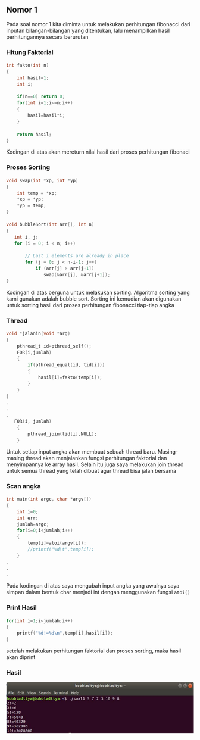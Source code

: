 ## Nomor 1

Pada soal nomor 1 kita diminta untuk melakukan perhitungan fibonacci dari inputan bilangan-bilangan yang ditentukan, lalu menampilkan hasil perhitungannya secara berurutan

### Hitung Faktorial
```c
int fakto(int n)
{
	int hasil=1;
	int i;

	if(n==0) return 0;
	for(int i=1;i<=n;i++)
	{
		hasil=hasil*i;
	}

	return hasil;
}
```
Kodingan di atas akan mereturn nilai hasil dari proses perhitungan fibonaci

### Proses Sorting
```c
void swap(int *xp, int *yp) 
{ 
    int temp = *xp; 
    *xp = *yp; 
    *yp = temp; 
} 

void bubbleSort(int arr[], int n) 
{ 
   int i, j; 
   for (i = 0; i < n; i++)       
  
       // Last i elements are already in place    
       for (j = 0; j < n-i-1; j++)  
           if (arr[j] > arr[j+1]) 
              swap(&arr[j], &arr[j+1]); 
}
```
Kodingan di atas berguna untuk melakukan sorting. Algoritma sorting yang kami gunakan adalah bubble sort. Sorting ini kemudian akan digunakan untuk sorting hasil dari proses perhitungan fibonacci tiap-tiap angka

### Thread
```c
void *jalanin(void *arg)
{
    pthread_t id=pthread_self();
	FOR(i,jumlah)
	{
	    if(pthread_equal(id, tid[i])) 
	    {
	    	hasil[i]=fakto(temp[i]);
	    }
	}
}
.
.
.
   FOR(i, jumlah)
    {
		pthread_join(tid[i],NULL);
    }
```
Untuk setiap input angka akan membuat sebuah thread baru. Masing-masing thread akan menjalankan fungsi perhitungan faktorial dan menyimpannya ke array hasil. Selain itu juga saya melakukan join thread untuk semua thread yang telah dibuat agar thread bisa jalan bersama


### Scan angka
```c
int main(int argc, char *argv[])
{
	int i=0;
	int err;
	jumlah=argc;
	for(i=0;i<jumlah;i++)
	{
		temp[i]=atoi(argv[i]);
		//printf("%d\t",temp[i]);
	}
.
.
.
```
Pada kodingan di atas saya mengubah input angka yang awalnya saya simpan dalam bentuk char menjadi int dengan menggunakan fungsi `atoi()`

### Print Hasil
```c
for(int i=1;i<jumlah;i++)
{
    printf("%d!=%d\n",temp[i],hasil[i]);
}
```

setelah melakukan perhitungan faktorial dan proses sorting, maka hasil akan diprint

### Hasil
![Soal 1](/soal1/soal1.JPG)


